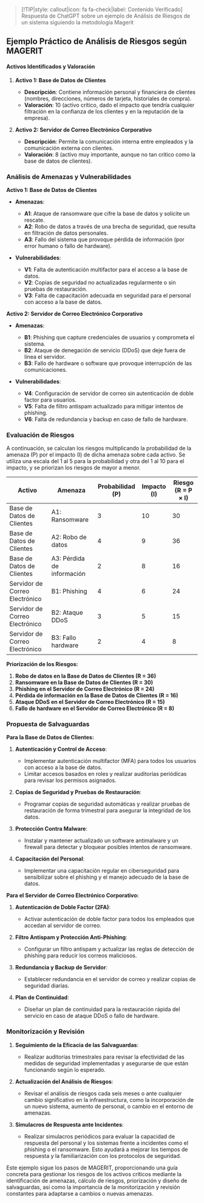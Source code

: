> [!TIP|style: callout|icon: fa fa-check|label: Contenido Verificado]
> Respuesta de ChatGPT sobre un ejemplo de Análisis de Riesgos de un sistema siguiendo la metodología Magerit

## Ejemplo Práctico de Análisis de Riesgos según MAGERIT <!-- {docsify-ignore} -->

#### Activos Identificados y Valoración <!-- {docsify-ignore} -->

1. **Activo 1: Base de Datos de Clientes**  
   - **Descripción**: Contiene información personal y financiera de clientes (nombres, direcciones, números de tarjeta, historiales de compra).
   - **Valoración**: 10 (activo crítico, dado el impacto que tendría cualquier filtración en la confianza de los clientes y en la reputación de la empresa).

2. **Activo 2: Servidor de Correo Electrónico Corporativo**  
   - **Descripción**: Permite la comunicación interna entre empleados y la comunicación externa con clientes.
   - **Valoración**: 8 (activo muy importante, aunque no tan crítico como la base de datos de clientes).

### Análisis de Amenazas y Vulnerabilidades <!-- {docsify-ignore} -->

**Activo 1: Base de Datos de Clientes**

- **Amenazas**:
  - **A1**: Ataque de ransomware que cifre la base de datos y solicite un rescate.
  - **A2**: Robo de datos a través de una brecha de seguridad, que resulta en filtración de datos personales.
  - **A3**: Fallo del sistema que provoque pérdida de información (por error humano o fallo de hardware).
  
- **Vulnerabilidades**:
  - **V1**: Falta de autenticación multifactor para el acceso a la base de datos.
  - **V2**: Copias de seguridad no actualizadas regularmente o sin pruebas de restauración.
  - **V3**: Falta de capacitación adecuada en seguridad para el personal con acceso a la base de datos.

**Activo 2: Servidor de Correo Electrónico Corporativo**

- **Amenazas**:
  - **B1**: Phishing que capture credenciales de usuarios y comprometa el sistema.
  - **B2**: Ataque de denegación de servicio (DDoS) que deje fuera de línea el servidor.
  - **B3**: Fallo de hardware o software que provoque interrupción de las comunicaciones.

- **Vulnerabilidades**:
  - **V4**: Configuración de servidor de correo sin autenticación de doble factor para usuarios.
  - **V5**: Falta de filtro antispam actualizado para mitigar intentos de phishing.
  - **V6**: Falta de redundancia y backup en caso de fallo de hardware.

### Evaluación de Riesgos <!-- {docsify-ignore} -->

A continuación, se calculan los riesgos multiplicando la probabilidad de la amenaza (P) por el impacto (I) de dicha amenaza sobre cada activo. Se utiliza una escala del 1 al 5 para la probabilidad y otra del 1 al 10 para el impacto, y se priorizan los riesgos de mayor a menor.

| Activo                  | Amenaza                 | Probabilidad (P) | Impacto (I) | Riesgo (R = P × I) |
|-------------------------|-------------------------|-------------------|-------------|---------------------|
| Base de Datos de Clientes | A1: Ransomware          | 3                 | 10          | 30                  |
| Base de Datos de Clientes | A2: Robo de datos       | 4                 | 9           | 36                  |
| Base de Datos de Clientes | A3: Pérdida de información | 2              | 8           | 16                  |
| Servidor de Correo Electrónico | B1: Phishing     | 4                 | 6           | 24                  |
| Servidor de Correo Electrónico | B2: Ataque DDoS | 3                 | 5           | 15                  |
| Servidor de Correo Electrónico | B3: Fallo hardware | 2               | 4           | 8                   |

**Priorización de los Riesgos:**

1. **Robo de datos en la Base de Datos de Clientes (R = 36)**
2. **Ransomware en la Base de Datos de Clientes (R = 30)**
3. **Phishing en el Servidor de Correo Electrónico (R = 24)**
4. **Pérdida de información en la Base de Datos de Clientes (R = 16)**
5. **Ataque DDoS en el Servidor de Correo Electrónico (R = 15)**
6. **Fallo de hardware en el Servidor de Correo Electrónico (R = 8)**

### Propuesta de Salvaguardas <!-- {docsify-ignore} -->

**Para la Base de Datos de Clientes:**

1. **Autenticación y Control de Acceso**:
   - Implementar autenticación multifactor (MFA) para todos los usuarios con acceso a la base de datos.
   - Limitar accesos basados en roles y realizar auditorías periódicas para revisar los permisos asignados.

2. **Copias de Seguridad y Pruebas de Restauración**:
   - Programar copias de seguridad automáticas y realizar pruebas de restauración de forma trimestral para asegurar la integridad de los datos.
   
3. **Protección Contra Malware**:
   - Instalar y mantener actualizado un software antimalware y un firewall para detectar y bloquear posibles intentos de ransomware.

4. **Capacitación del Personal**:
   - Implementar una capacitación regular en ciberseguridad para sensibilizar sobre el phishing y el manejo adecuado de la base de datos.

**Para el Servidor de Correo Electrónico Corporativo:**

1. **Autenticación de Doble Factor (2FA)**:
   - Activar autenticación de doble factor para todos los empleados que accedan al servidor de correo.
   
2. **Filtro Antispam y Protección Anti-Phishing**:
   - Configurar un filtro antispam y actualizar las reglas de detección de phishing para reducir los correos maliciosos.

3. **Redundancia y Backup de Servidor**:
   - Establecer redundancia en el servidor de correo y realizar copias de seguridad diarias.

4. **Plan de Continuidad**:
   - Diseñar un plan de continuidad para la restauración rápida del servicio en caso de ataque DDoS o fallo de hardware.

### Monitorización y Revisión <!-- {docsify-ignore} -->

1. **Seguimiento de la Eficacia de las Salvaguardas**:
   - Realizar auditorías trimestrales para revisar la efectividad de las medidas de seguridad implementadas y asegurarse de que están funcionando según lo esperado.

2. **Actualización del Análisis de Riesgos**:
   - Revisar el análisis de riesgos cada seis meses o ante cualquier cambio significativo en la infraestructura, como la incorporación de un nuevo sistema, aumento de personal, o cambio en el entorno de amenazas.

3. **Simulacros de Respuesta ante Incidentes**:
   - Realizar simulacros periódicos para evaluar la capacidad de respuesta del personal y los sistemas frente a incidentes como el phishing o el ransomware. Esto ayudará a mejorar los tiempos de respuesta y la familiarización con los protocolos de seguridad.

Este ejemplo sigue los pasos de MAGERIT, proporcionando una guía concreta para gestionar los riesgos de los activos críticos mediante la identificación de amenazas, cálculo de riesgos, priorización y diseño de salvaguardas, así como la importancia de la monitorización y revisión constantes para adaptarse a cambios o nuevas amenazas.